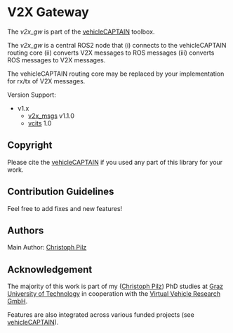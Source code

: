 # V2X Gateway
The *v2x_gw* is part of the [vehicleCAPTAIN](https://github.com/virtual-vehicle/vehicle_captain) toolbox.

The *v2x_gw* is a central ROS2 node that (i) connects to the vehicleCAPTAIN routing core (ii) converts V2X messages to ROS messages (iii) converts ROS messages to V2X messages.

The vehicleCAPTAIN routing core may be replaced by your implementation for rx/tx of V2X messages.

Version Support:
* v1.x
  * [v2x_msgs](https://github.com/virtual-vehicle/v2x_msgs) v1.1.0
  * [vcits](https://github.com/virtual-vehicle/vehicle_captain_its_lib_c_cxx) 1.0

## Copyright
Please cite the [vehicleCAPTAIN](https://github.com/virtual-vehicle/vehicle_captain/blob/main/LITERATURE.md) if you used any part of this library for your work.

## Contribution Guidelines
Feel free to add fixes and new features!

## Authors
Main Author: [Christoph Pilz](https://github.com/MrMushroom)

## Acknowledgement
The majority of this work is part of my ([Christoph Pilz](https://www.researchgate.net/profile/Christoph-Pilz)) PhD studies at [Graz University of Technology](https://www.tugraz.at/home) in cooperation with the [Virtual Vehicle Research GmbH](https://www.v2c2.at/).

Features are also integrated across various funded projects (see [vehicleCAPTAIN](https://github.com/virtual-vehicle/vehicle_captain)).
